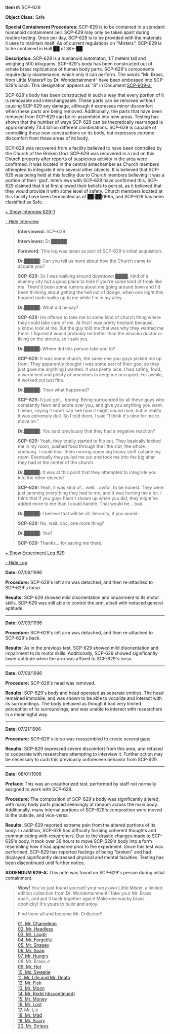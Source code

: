 **Item #:** SCP-629

**Object Class:** Safe

**Special Containment Procedures:** SCP-629 is to be contained in a standard humanoid containment cell. SCP-629 may only be taken apart during routine testing. Once per day, SCP-629 is to be provided with the materials it uses to maintain itself. As of current regulations on "Misters", SCP-629 is to be contained in Hall ██ of Site-██.

**Description:** SCP-629 is a humanoid automaton, 1.7 meters tall and weighing 500 kilograms. SCP-629's body has been constructed out of ornate brass replications of human body parts. SCP-629's components require daily maintenance, which only it can perform. The words "Mr. Brass, from Little Misters® by Dr. Wondertainment" have been embossed into SCP-629's back. This designation appears as "8" in Document [SCP-909-a.](/scp-909)

SCP-629's body has been constructed in such a way that every portion of it is removable and interchangeable. These parts can be removed without causing SCP-629 any damage, although it expresses minor discomfort when these parts are being removed. Additionally, the parts that have been removed from SCP-629 can be re-assembled into new areas. Testing has shown that the number of ways SCP-629 can be theoretically rearranged is approximately 73.4 billion different combinations. SCP-629 is capable of controlling these new constructions on its body, but expresses extreme discomfort from these areas of its body.

SCP-629 was recovered from a facility believed to have been controlled by the Church of the Broken God. SCP-629 was recovered in a raid on this Church property after reports of suspicious activity in the area were confirmed. It was located in the central antechamber as Church members attempted to integrate it into several other objects. It is believed that SCP-629 was being held at this facility due to Church members believing it was a portion of their 'god'. Interviews with SCP-629 have confirmed this. SCP-629 claimed that it at first allowed their beliefs to persist, as it believed that they would provide it with some level of safety. Church members located at this facility have been terminated as of ██/██/1995, and SCP-629 has been classified as Safe.

[+ Show Interview 629-1](javascript:;)

[\- Hide Interview](javascript:;)

> **Interviewed:** SCP-629
> 
> **Interviewer:** Dr.█████
> 
> **Foreword:** This log was taken as part of SCP-629's initial acquisition.
> 
> **<Begin Log>**
> 
> **Dr.█████:** Can you tell us more about how the Church came to acquire you?
> 
> **SCP-629:** So I was walking around downtown ████, kind of a slummy city but a good place to hide if you're some kind of freak like me. There'd been some rumors about me going around town and I'd been thinking about getting the hell out of dodge, when one night this hooded dude walks up to me while I'm in my alley.
> 
> **Dr.█████:** What did he say?
> 
> **SCP-629:** He offered to take me to some kind of church thing where they could take care of me. At first I was pretty hesitant because, y'know, look at me. But the guy told me that was why they wanted me there. I figured it would probably be better than the whacko doctor or living on the streets, so I said yes.
> 
> **Dr.█████:** Where did this person take you to?
> 
> **SCP-629:** It was some church, the same one you guys picked me up from. They apparently thought I was some part of their god, so they just gave me anything I wanted. It was pretty nice. I had safety, food, a warm bed and plenty of amenities to keep me occupied. For awhile, it worked out just fine.
> 
> **Dr.█████:** Then what happened?
> 
> **SCP-629:** It just got… boring. Being surrounded by all these guys who constantly fawn and adore over you, and give you anything you want. I mean, saying it now I can see how it might sound nice, but in reality it was extremely dull. So I told them, I said "I think it's time for me to move on."
> 
> **Dr.█████:** You said previously that they had a negative reaction?
> 
> **SCP-629:** Yeah, they totally started to flip out. They basically locked me in my room, pushed food through the little slot, the whole shebang. I could hear them moving some big heavy stuff outside my room. Eventually they pulled me out and took me into the big altar they had at the center of the church.
> 
> **Dr.█████:** It was at this point that they attempted to integrate you into the other objects?
> 
> **SCP-629:** Yeah, it was kind of… well… awful, to be honest. They were just jamming everything they had to me, and it was hurting me a lot. I think that if you guys hadn't shown up when you did, they might've added more to me than I could handle. That would be… bad.
> 
> **Dr.█████:** I believe that will be all. Security, if you would-
> 
> **SCP-629:** No, wait, doc, one more thing?
> 
> **Dr.█████:** Yes?
> 
> **SCP-629:** Thanks… for saving me there.
> 
> **<End Log>**

[+ Show Experiment Log 629](javascript:;)

[\- Hide Log](javascript:;)

**Date:** 07/09/1996

**Procedure:** SCP-629's left arm was detached, and then re-attached to SCP-629's torso.

**Results:** SCP-629 showed mild disorientation and impairment to its motor skills. SCP-629 was still able to control the arm, albeit with reduced general aptitude.

* * *

**Date:** 07/09/1996

**Procedure:** SCP-629's left arm was detached, and then re-attached to SCP-629's back.

**Results:** As in the previous test, SCP-629 showed mild disorientation and impairment to its motor skills. Additionally, SCP-629 showed significantly lower aptitude when the arm was affixed to SCP-629's torso.

* * *

**Date:** 07/09/1996

**Procedure:** SCP-629's head was removed.

**Results:** SCP-629's body and head operated as separate entities. The head remained immobile, and was shown to be able to vocalize and interact with its surroundings. The body behaved as though it had very limited perception of its surroundings, and was unable to interact with researchers in a meaningful way.

* * *

**Date:** 07/21/1996

**Procedure:** SCP-629's torso was reassembled to create several gaps.

**Results:** SCP-629 expressed severe discomfort from this area, and refused to cooperate with researchers attempting to interview it. Further action may be necessary to curb this previously unforeseen behavior from SCP-629.

* * *

**Date:** 08/01/1996

**Preface:** This was an unauthorized test, performed by staff not normally assigned to work with SCP-629.

**Procedure:** The composition of SCP-629's body was significantly altered, with many body parts placed seemingly at random across the main body. Additionally, many internal portions of SCP-629's composition were moved to the outside, and vice-versa.

**Results:** SCP-629 reported extreme pain from the altered portions of its body. In addition, SCP-629 had difficulty forming coherent thoughts and communicating with researchers. Due to the drastic changes made to SCP-629's body, it took over 36 hours to move SCP-629's body into a form resembling how it had appeared prior to the experiment. Since this test was performed, SCP-629 has reported feelings of being "broken" and had displayed significantly decreased physical and mental faculties. Testing has been discontinued until further notice.

**ADDENDUM 629-A:** This note was found on SCP-629's person during initial containment.

> **Wow!** You've just found yourself your very own Little Mister, a limited edition collection from Dr. Wondertainment! Take your Mr. Brass apart, and put it back together again! Make one wacky brass doohicky! It's yours to build and enjoy.
> 
> Find them all and become Mr. Collector!!
> 
> [01\. Mr. Chameleon](/scp-905)  
> [02\. Mr. Headless](/scp-2287)  
> [03\. Mr. Laugh](/scp-1799)  
> [04\. Mr. Forgetful](/scp-909)  
> [05\. Mr. Shapey](/scp-3537)  
> [06\. Mr. Soap](/scp-1908)  
> [07\. Mr. Hungry](/scp-913)  
> 08\. Mr. Brass ✔  
> [09\. Mr. Hot](/scp-644)  
> [10\. Ms. Sweetie](/scp-2396)  
> [11\. Mr. Life and Mr. Death](/scp-1007)  
> [12\. Mr. Fish](/scp-527)  
> [13\. Mr. Moon](/scp-917)  
> [14\. Mr. Redd (discontinued)](/scp-redd)  
> [15\. Mr. Money](/scp-2855)  
> [16\. Mr. Lost](/scp-920)  
> [17.](/scp-2284) Mr. Lie  
> [18\. Mr. Mad](/scp-2428)  
> [19\. Mr. Scary](/scp-2933)  
> [20\. Mr. Stripes](/scp-2148)
